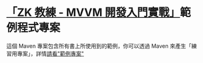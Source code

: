 # [「ZK 教練 - MVVM 開發入門實戰」](https://hawk.gitbook.io/zk-coach/)範例程式專案

這個 Maven 專案包含所有書上所使用到的範例，你可以透過 Maven 來產生「練習用專案」，詳情[請看"範例專案"](https://hawk.gitbook.io/zk-coach/example-project)

